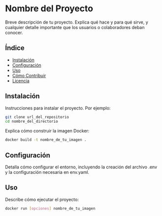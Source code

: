 # Nombre del Proyecto

Breve descripción de tu proyecto. Explica qué hace y para qué sirve, y cualquier detalle importante que los usuarios o colaboradores deban conocer.

## Índice

- [Instalación](#instalación)
- [Configuración](#configuración)
- [Uso](#uso)
- [Cómo Contribuir](#cómo-contribuir)
- [Licencia](#licencia)

## Instalación

Instrucciones para instalar el proyecto. Por ejemplo:

```bash
git clone url_del_repositorio
cd nombre_del_directorio
```

Explica cómo construir la imagen Docker:

```bash
docker build -t nombre_de_tu_imagen .
```

## Configuración
Detalla cómo configurar el entorno, incluyendo la creación del archivo .env y la configuración necesaria en env.yaml.

## Uso
Describe cómo ejecutar el proyecto:
```bash
docker run [opciones] nombre_de_tu_imagen
```
